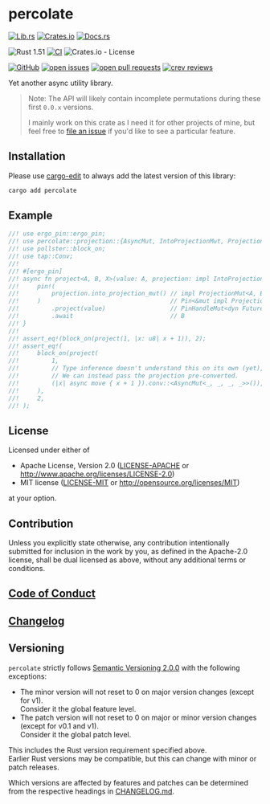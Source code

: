 # percolate

[![Lib.rs](https://img.shields.io/badge/Lib.rs-*-84f)](https://lib.rs/crates/percolate)
[![Crates.io](https://img.shields.io/crates/v/percolate)](https://crates.io/crates/percolate)
[![Docs.rs](https://docs.rs/percolate/badge.svg)](https://docs.rs/percolate)

![Rust 1.51](https://img.shields.io/static/v1?logo=Rust&label=&message=1.51&color=grey)
[![CI](https://github.com/Tamschi/percolate/workflows/CI/badge.svg?branch=unstable)](https://github.com/Tamschi/percolate/actions?query=workflow%3ACI+branch%3Aunstable)
![Crates.io - License](https://img.shields.io/crates/l/percolate/0.0.1)

[![GitHub](https://img.shields.io/static/v1?logo=GitHub&label=&message=%20&color=grey)](https://github.com/Tamschi/percolate)
[![open issues](https://img.shields.io/github/issues-raw/Tamschi/percolate)](https://github.com/Tamschi/percolate/issues)
[![open pull requests](https://img.shields.io/github/issues-pr-raw/Tamschi/percolate)](https://github.com/Tamschi/percolate/pulls)
[![crev reviews](https://web.crev.dev/rust-reviews/badge/crev_count/percolate.svg)](https://web.crev.dev/rust-reviews/crate/percolate/)

Yet another async utility library.

> Note: The API will likely contain incomplete permutations during these first `0.0.x` versions.
>
> I mainly work on this crate as I need it for other projects of mine, but feel free to [file an issue](https://github.com/Tamschi/percolate/issues/new/choose) if you'd like to see a particular feature.

## Installation

Please use [cargo-edit](https://crates.io/crates/cargo-edit) to always add the latest version of this library:

```cmd
cargo add percolate
```

## Example

```rust
//! use ergo_pin::ergo_pin;
//! use percolate::projection::{AsyncMut, IntoProjectionMut, ProjectionMut};
//! use pollster::block_on;
//! use tap::Conv;
//!
//! #[ergo_pin]
//! async fn project<A, B, X>(value: A, projection: impl IntoProjectionMut<A, B, X>) -> B {
//!     pin!(
//!         projection.into_projection_mut() // impl ProjectionMut<A, B>
//!     )                                    // Pin<&mut impl ProjectionMut<A, B>>
//!         .project(value)                  // PinHandleMut<dyn Future<B>>
//!         .await                           // B
//! }
//!
//! assert_eq!(block_on(project(1, |x: u8| x + 1)), 2);
//! assert_eq!(
//!     block_on(project(
//!         1,
//!         // Type inference doesn't understand this on its own (yet), unfortunately.
//!         // We can instead pass the projection pre-converted.
//!         (|x| async move { x + 1 }).conv::<AsyncMut<_, _, _, _>>()),
//!     ),
//!     2,
//! );
```

## License

Licensed under either of

* Apache License, Version 2.0
   ([LICENSE-APACHE](LICENSE-APACHE) or <http://www.apache.org/licenses/LICENSE-2.0>)
* MIT license
   ([LICENSE-MIT](LICENSE-MIT) or <http://opensource.org/licenses/MIT>)

at your option.

## Contribution

Unless you explicitly state otherwise, any contribution intentionally submitted
for inclusion in the work by you, as defined in the Apache-2.0 license, shall be
dual licensed as above, without any additional terms or conditions.

## [Code of Conduct](CODE_OF_CONDUCT.md)

## [Changelog](CHANGELOG.md)

## Versioning

`percolate` strictly follows [Semantic Versioning 2.0.0](https://semver.org/spec/v2.0.0.html) with the following exceptions:

* The minor version will not reset to 0 on major version changes (except for v1).  
Consider it the global feature level.
* The patch version will not reset to 0 on major or minor version changes (except for v0.1 and v1).  
Consider it the global patch level.

This includes the Rust version requirement specified above.  
Earlier Rust versions may be compatible, but this can change with minor or patch releases.

Which versions are affected by features and patches can be determined from the respective headings in [CHANGELOG.md](CHANGELOG.md).
